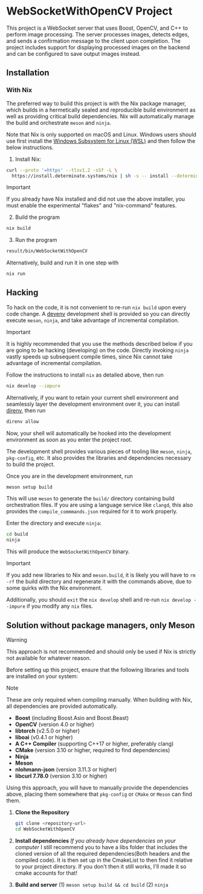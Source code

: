 # WebSocketWithOpenCV Project

This project is a WebSocket server that uses Boost, OpenCV, and C++ to perform
image processing. The server processes images, detects edges, and sends a
confirmation message to the client upon completion. The project includes
support for displaying processed images on the backend and can be configured to
save output images instead.

## Installation

### With Nix

The preferred way to build this project is with the Nix package manager, which
builds in a hermetically sealed and reproducible build environment as well as
providing critical build dependencies. Nix will automatically manage the build
and orchestrate `meson` and `ninja`.

Note that Nix is only supported on macOS and Linux. Windows users should use
first install the [Windows Subsystem for Linux
(WSL)](https://learn.microsoft.com/en-us/windows/wsl/install) and then follow
the below instructions.

1. Install Nix:

```bash
curl --proto '=https' --tlsv1.2 -sSf -L \
  https://install.determinate.systems/nix | sh -s -- install --determinate
```

> [!IMPORTANT]
> If you already have Nix installed and did not use the above installer, you
> must enable the experimental "flakes" and "nix-command" features.

2. Build the program
``` bash
nix build
```

3. Run the program
```bash
result/bin/WebSocketWithOpenCV
```

Alternatively, build and run it in one step with

```bash
nix run
```

## Hacking

To hack on the code, it is not convenient to re-run `nix build` upon every code
change. A [devenv](https://devenv.sh/) development shell is provided so you can
directly execute `meson`, `ninja`, and take advantage of incremental
compilation.

> [!IMPORTANT]
> It is highly recommended that you use the methods described below if you are
> going to be hacking (developing) on the code. Directly invoking `ninja`
> vastly speeds up subsequent compile times, since Nix cannot take advantage of
> incremental compilation.

Follow the instructions to install `nix` as detailed above, then run

```bash
nix develop --impure
```

Alternatively, if you want to retain your current shell environment and
seamlessly layer the development environment over it, you can install
[direnv](https://direnv.net/), then run

```bash
direnv allow
```

Now, your shell will automatically be hooked into the development environment
as soon as you enter the project root.

The development shell provides various pieces of tooling like `meson`, `ninja`,
`pkg-config`, etc. It also provides the libraries and dependencies necessary to
build the project.

Once you are in the development environment, run

```bash
meson setup build
```

This will use `meson` to generate the `build/` directory containing build
orchestration files. If you are using a language service like `clangd`, this
also provides the `compile_commmands.json` required for it to work properly.

Enter the directory and execute `ninja`:

```bash
cd build
ninja
```

This will produce the `WebSocketWithOpenCV` binary.

> [!IMPORTANT]
> If you add new libraries to Nix and `meson.build`, it is likely you will have
> to `rm -rf` the build directory and regenerate it with the commands above,
> due to some quirks with the Nix environment.
>
> Additionally, you should `exit` the `nix develop` shell and re-run `nix
> develop --impure` if you modify any `nix` files.

## Solution without package managers, only Meson

> [!WARNING]
> This approach is not recommended and should only be used if Nix is strictly not
> available for whatever reason.

Before setting up this project, ensure that the following libraries and tools
are installed on your system:

> [!NOTE]
> These are only required when compiling manually. When building with Nix, all
> dependencies are provided automatically.

- **Boost** (including Boost.Asio and Boost.Beast)
- **OpenCV** (version 4.0 or higher)
- **libtorch** (v2.5.0 or higher)
- **liboai** (v0.4.1 or higher)
- **A C++ Compiler** (supporting C++17 or higher, preferably clang)
- **CMake** (version 3.10 or higher, required to find dependencies)
- **Ninja**
- **Meson**
- **nlohmann-json** (version 3.11.3 or higher)
- **libcurl 7.78.0** (version 3.10 or higher)

Using this approach, you will have to manually provide the dependencies above,
placing them somewhere that `pkg-config` or `CMake` or `Meson` can find them.

1. **Clone the Repository**
   ```bash
   git clone <repository-url>
   cd WebSocketWithOpenCV

2. **Install dependencies** *If you already have dependencies on your computer*
   I still recommend you to have a libs folder that includes the cloned version
   of all the required dependencies(Both headers and the compiled code). It is
   then set up in the CmakeList to then find it relative to your project
   directory. If you don't then it still works, I'll made it so cmake accounts
   for that! 

3. **Build and server**
(1) `meson setup build && cd build`
(2) `ninja`
